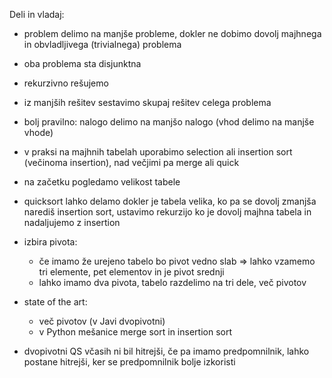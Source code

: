 Deli in vladaj:
- problem delimo na manjše probleme, dokler ne dobimo dovolj majhnega in obvladljivega (trivialnega) problema
- oba problema sta disjunktna
- rekurzivno rešujemo
- iz manjših rešitev sestavimo skupaj rešitev celega problema
- bolj pravilno: nalogo delimo na manjšo nalogo (vhod delimo na manjše vhode)

- v praksi na majhnih tabelah uporabimo selection ali insertion sort (večinoma insertion), nad večjimi pa merge ali quick
- na začetku pogledamo velikost tabele
- quicksort lahko delamo dokler je tabela velika, ko pa se dovolj zmanjša narediš insertion sort, ustavimo rekurzijo ko je dovolj majhna tabela in nadaljujemo z insertion
- izbira pivota:
	- če imamo že urejeno tabelo bo pivot vedno slab => lahko vzamemo tri elemente, pet elementov in je pivot srednji
	- lahko imamo dva pivota, tabelo razdelimo na tri dele, več pivotov
- state of the art:
	- več pivotov (v Javi dvopivotni)
	- v Python mešanice merge sort in insertion sort
- dvopivotni QS včasih ni bil hitrejši, če pa imamo predpomnilnik, lahko postane hitrejši, ker se predpomnilnik bolje izkoristi